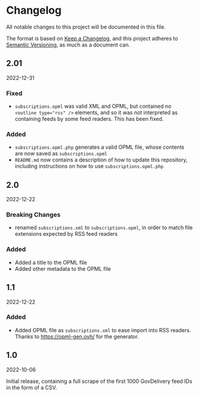 # Changelog

All notable changes to this project will be documented in this file.

The format is based on [Keep a Changelog](https://keepachangelog.com/en/1.0.0/), and this project adheres to [Semantic Versioning](https://semver.org/spec/v2.0.0.html), as much as a document can.

## 2.01

2022-12-31

### Fixed

- `subscriptions.opml` was valid XML and OPML, but contained no `<outline type="rss" />` elements, and so it was not interpreted as containing feeds by some feed readers. This has been fixed.

### Added

- `subscriptions.opml.php` generates a valid OPML file, whose contents are now saved as `subscriptions.opml`
- `README.md` now contains a description of how to update this repository, including instructions on how to use `subscriptions.opml.php`

## 2.0

2022-12-22

### Breaking Changes

- renamed `subscriptions.xml` to `subscriptions.opml`, in order to match file extensions expected by RSS feed readers

### Added

- Added a title to the OPML file
- Added other metadata to the OPML file

## 1.1

2022-12-22

### Added

- Added OPML file as `subscriptions.xml` to ease import into RSS readers. Thanks to https://opml-gen.ovh/ for the generator.

## 1.0

2022-10-06

Initial release, containing a full scrape of the first 1000 GovDelivery feed IDs in the form of a CSV.
